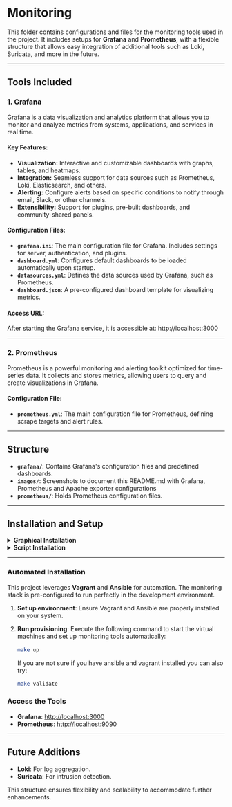 # Monitoring

This folder contains configurations and files for the monitoring tools used in the project. It includes setups for **Grafana** and **Prometheus**, with a flexible structure that allows easy integration of additional tools such as Loki, Suricata, and more in the future.

---

## Tools Included

### 1. Grafana
Grafana is a data visualization and analytics platform that allows you to monitor and analyze metrics from systems, applications, and services in real time.

#### **Key Features:**
- **Visualization:** Interactive and customizable dashboards with graphs, tables, and heatmaps.
- **Integration:** Seamless support for data sources such as Prometheus, Loki, Elasticsearch, and others.
- **Alerting:** Configure alerts based on specific conditions to notify through email, Slack, or other channels.
- **Extensibility:** Support for plugins, pre-built dashboards, and community-shared panels.

#### **Configuration Files:**
- **`grafana.ini`**: The main configuration file for Grafana. Includes settings for server, authentication, and plugins.
- **`dashboard.yml`**: Configures default dashboards to be loaded automatically upon startup.
- **`datasources.yml`**: Defines the data sources used by Grafana, such as Prometheus.
- **`dashboard.json`**: A pre-configured dashboard template for visualizing metrics.

#### **Access URL:**
After starting the Grafana service, it is accessible at:
http://localhost:3000


---

### 2. Prometheus
Prometheus is a powerful monitoring and alerting toolkit optimized for time-series data. It collects and stores metrics, allowing users to query and create visualizations in Grafana.

#### **Configuration File:**
- **`prometheus.yml`**: The main configuration file for Prometheus, defining scrape targets and alert rules.

---

## Structure

- **`grafana/`**: Contains Grafana's configuration files and predefined dashboards.
- **`images/`**: Screenshots to document this README.md with Grafana, Prometheus and Apache exporter configurations
- **`prometheus/`**: Holds Prometheus configuration files.

---

## Installation and Setup

<details>
    <summary><b>Graphical Installation</b></summary><br/>
To configure monitoring tools using the graphical interface, follow these steps:

1. **Login to Grafana**: (Default user: admin,  passsword: admin)
   <div align="center">
       <img src="images/grafana_login.jpg" alt="Grafana Login Page"/>
   </div>

2. **Change Default Password**:
   <div align="center">
       <img src="images/grafana_change_passwd.jpg" alt="Change Grafana Password"/>
   </div>

3. **Add Prometheus as a Data Source**:
   <div align="center">
       <img src="images/grafana_prometheus.jpg" alt="Add Prometheus as Data Source"/>
   </div>

4. **Configure Prometheus in Grafana**:
   <div align="center">
       <img src="images/prometheus_add_source.jpg" alt="Prometheus Settings"/>
   </div>
   <div align="center">
       <img src="images/prometheus_settings.jpg" alt="Configure Prometheus"/>
   </div>

5. **Verify Setup**: 
   Once the setup is complete, a successful connection will look like this:
   <div align="center">
       <img src="images/prometheus_succed.jpg" alt="Prometheus Connection Success"/>
   </div>

6. **View Dashboards**:
   Use pre-configured dashboards or create your own:
   <div align="center">
       <img src="images/grafana_graph.jpg" alt="Grafana Graph Example"/>
   </div>
</details>


<details>
    <summary><b>Script Installation</b></summary><br/>
In this proyect we are automating installation with vagrant + ansible so there are some configuration files that have to be copied.

In order to configure prometheus with apache:


1. Add a route to storage the grafana dashboards in [dashboard.yml](./grafana/dashboard.yml)

   ```yml
   providers:
      - name: "default"
      orgId: 1
      folder: ""
      type: "file"
      disableDeletion: false
      updateIntervalSeconds: 10
      options:
         path: "/var/lib/grafana/dashboards"
   ```

2. Add prometheus add a data source in [datasources.yml](./grafana/datasources.yml)

   ```yml
   datasources:
      - name: Prometheus
      type: prometheus
      access: proxy
      url: http://localhost:9090
      isDefault: true
      jsonData:
         timeInterval: "10s"
   ```
3. Write this at the end of [prometheus.yml](./prometheus/prometheus.yml)

   ```yml
     - job_name: apache1
       static_configs:
         - targets: ['localhost:9117']
         labels:
            alias: my-apache-server
   ```
4. Install other tools like apache-exporter if you want more server information

5. Then you can configure your own dashboard in [dashboard.json](./grafana/dashboard.json)

</details>

---

### **Automated Installation**
This project leverages **Vagrant** and **Ansible** for automation. The monitoring stack is pre-configured to run perfectly in the development environment.

1. **Set up environment**:
   Ensure Vagrant and Ansible are properly installed on your system.

2. **Run provisioning**:
   Execute the following command to start the virtual machines and set up monitoring tools automatically:
   ```bash
   make up
   ```

   If you are not sure if  you have ansible and vagrant installed you can also try:
      ```bash
      make validate
      ```

### Access the Tools

- **Grafana**: [http://localhost:3000](http://localhost:3000)
- **Prometheus**: [http://localhost:9090](http://localhost:9090)

---

## Future Additions

- **Loki**: For log aggregation.
- **Suricata**: For intrusion detection.

This structure ensures flexibility and scalability to accommodate further enhancements.


